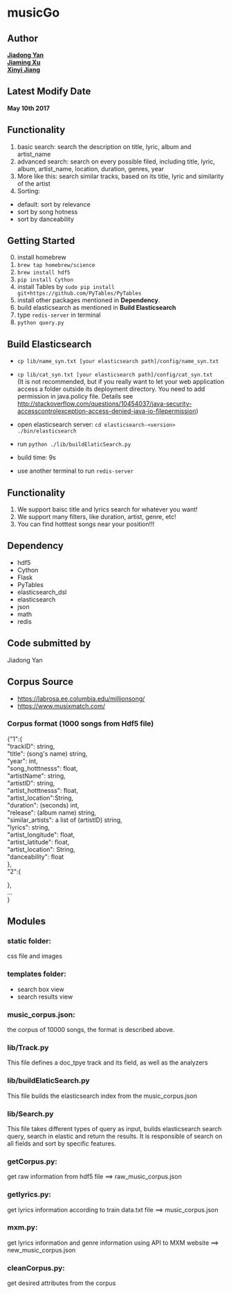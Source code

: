 # musicGo  
## Author
**[Jiadong Yan](https://github.com/FrankYan93)**  
**[Jiaming Xu](https://github.com/Dragoncell)**  
**[Xinyi Jiang](https://github.com/xyjiang94)**  

## Latest Modify Date
**May 10th 2017**

## Functionality
1. basic search: search the description on title, lyric, album and artist_name
2. advanced search: search on every possible filed, including title, lyric, album, artist_name, location, duration, genres, year
3. More like this: search similar tracks, based on its title, lyric and similarity of the artist
4. Sorting:
  - default: sort by relevance
  - sort by song hotness
  - sort by danceability


## Getting Started
0. install homebrew
1. `brew tap homebrew/science`
2. `brew install hdf5`
3. `pip install Cython`
4. install Tables by `sudo pip install git+https://github.com/PyTables/PyTables`
5. install other packages mentioned in **Dependency**.
6. build elasticsearch as mentioned in **Build Elasticsearch**
7. type `redis-server` in terminal
8. `python query.py`

## Build Elasticsearch
- `cp lib/name_syn.txt [your elasticsearch path]/config/name_syn.txt`
- `cp lib/cat_syn.txt [your elasticsearch path]/config/cat_syn.txt`   
(It is not recommended, but if you really want to let your web application access a folder outside its deployment directory. You need to add permission in java.policy file. Details see http://stackoverflow.com/questions/10454037/java-security-accesscontrolexception-access-denied-java-io-filepermission)
- open elasticsearch server:
  `cd elasticsearch-<version>  
  ./bin/elasticsearch`  

- run `python ./lib/buildElaticSearch.py`
- build time: 9s
- use another terminal to run `redis-server`

## Functionality
1. We support baisc title and lyrics search for whatever you want!  
2. We support many filters, like duration, artist, genre, etc!  
3. You can find hotttest songs near your position!!!  

## Dependency
- hdf5
- Cython
- Flask
- PyTables
- elasticsearch_dsl
- elasticsearch
- json
- math
- redis

## Code submitted by
Jiadong Yan

## Corpus Source
- https://labrosa.ee.columbia.edu/millionsong/
- https://www.musixmatch.com/

### Corpus format (1000 songs from Hdf5 file)
{"1":{  
    "trackID": string,  
    "title": (song's name) string,  
    "year": int,  
    "song_hotttnesss": float,  
    "artistName": string,  
    "artistID": string,  
    "artist_hotttnesss": float,  
    "artist_location":String,  
    "duration": (seconds) int,  
    "release": (album name) string,  
    "similar_artists": a list of (artistID) string,  
    "lyrics": string,  
    "artist_longitude": float,  
    "artist_latitude": float,  
    "artist_location": String,  
    "danceability": float  
  },  
  "2":{

  },  
  ...  
}


## Modules

### static folder:
css file and images

### templates folder:
* search box view
* search results view

### music_corpus.json:
the corpus of 10000 songs, the format is described above.

### lib/Track.py
This file defines a doc_tpye track and its field, as well as the analyzers

### lib/buildElaticSearch.py
This file builds the elasticsearch index from the music_corpus.json

### lib/Search.py
This file takes different types of query as input, builds elasticsearch search query, search in elastic and return the results. It is responsible of search on all fields and sort by specific features.

### getCorpus.py:  
get raw information from hdf5 file   ==> raw_music_corpus.json

### getlyrics.py:
get lyrics information according to train data.txt file  ==> music_corpus.json

### mxm.py:
get lyrics information and genre information using API to MXM website ==> new_music_corpus.json

### cleanCorpus.py:
get desired attributes from the corpus
